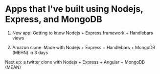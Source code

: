 # Apps that I've built using Nodejs, Express, and MongoDB

1. New app: Getting to know Nodejs + Express framework + Handlebars views

2. Amazon clone: Made with Nodejs + Express + Handlebars + MongoDB (MEHN) in 3 days

Next up: a twitter clone with Nodejs + Express + Angular + MongoDB (MEAN)
